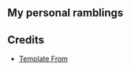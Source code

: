 ## My personal ramblings


## Credits

* [Template From](https://www.gatsbyjs.com/starters/hasura/gatsby-gitbook-starter)